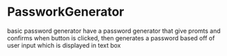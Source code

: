 # PassworkGenerator
basic password generator 
have a password generator that give promts and confirms when button is clicked, then generates a password based off of user input which is displayed in text box 